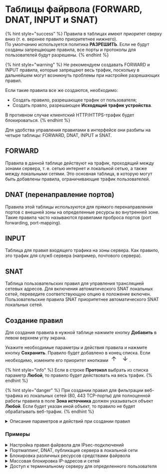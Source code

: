 # Таблицы файрвола (FORWARD, DNAT, INPUT и SNAT)

{% hint style="success" %}
Правила в таблицах имеют приоритет сверху вниз (т. е. верхнее правило приоритетнее нижнего). \
По умолчанию используется политика **РАЗРЕШИТЬ**. Если не будут созданы запрещающие правила, все порты и протоколы для пользователей будут разрешены.
{% endhint %}

{% hint style="warning" %}
Не рекомендуем создавать FORWARD и INPUT правила, которые запрещают весь трафик, поскольку в дальнейшем могут возникнуть проблемы при настройке разрешающих правил.

Если такие правила все же создаются, необходимо: 

* Создать правило, разрешающее трафик от пользователя;
* Создать правло, разрешающее **Исходящий трафик устройства**. 

В противном случае клиентский HTTP/HTTPS-трафик будет блокироваться.
{% endhint %}

Для удобства управления правилами в интерфейсе они разбиты на четыре таблицы: FORWARD, DNAT, INPUT и SNAT.

## FORWARD

Правила в данной таблице действуют на трафик, проходящий между зонами сервера, т. е. сетью интернет и локальной сетью, а также между локальными сетями. Это основная таблица, в которую могут быть добавлены правила, ограничивающие трафик пользователей.

## DNAT (перенаправление портов)

Правила этой таблицы используются для прямого перенаправления портов с внешней зоны на определенные ресурсы во внутренней зоне. Такие правила часто называются правилами проброса портов (port forwarding, port-mapping).

## INPUT

Таблица для правил входящего трафика на зоны сервера. Как правило, это трафик для служб сервера (например, почтового сервера).

## SNAT

Таблица пользовательских правил для управления трансляцией сетевых адресов. Для включения автоматического SNAT локальных сетей, переведите соответствующую опцию в положение включен. \
Пользовательские правила SNAT приоритетнее автоматического SNAT локальных сетей.

## Создание правил

Для создания правила в нужной таблице нажмите кнопку **Добавить** в левом верхнем углу экрана.

Укажите необходимые параметры и действия правила и нажмите кнопку **Сохранить**. Правило будет добавлено в конец списка. Если необходимо, измените его приоритет кнопками ![up-down.png](/.gitbook/assets/up-down.png).

{% hint style="info" %}
Если в строке **Протокол** выбрать из списка параметр **Любой**, то правило будет действовать на весь трафик.
{% endhint %}

{% hint style="danger" %}
При создании правил для фильтрации веб-трафика из локальных сетей (80, 443 TCP-порты) для полноценной работы правила в поле **Зона источника** должен указываться объект **Любой**. Если будет указан иной объект, то правило не будет обрабатывать веб-трафик.
{% endhint %}

<details>

<summary>Описание параметров и действий при создании правил</summary>

* **Протокол** - протокол передачи данных (UDP/TCP/ICMP/GRE/ESP/AH, либо **Любой**).

**Источник**

* **Инвертировать источник** - позволяет использовать в правиле все объекты, кроме выбранных в строке **Источник**;
* **Источник** - IP-адрес источника трафика (src), проходящего через шлюз. В этом поле могут быть указаны IP-адреса, диапазоны IP-адресов, сети, домены (раздел [Объекты](aliases.md)), страны или пользователи и группы (при смене их IP-адресов файрвол автоматически это учтет);
* **Зона источника** - интерфейс или группа интерфейсов, из которой приходит трафик. Можно выбрать отдельные **Сетевые интерфейсы**, [созданные пользователем зоны](/settings/access-rules/aliases.md) или **Специальные** типы:
    * **Внешние интерфейсы** - все интерфейсы, используемые для подключения к интернету;  
    * **Внешние Ethernet-интерфейсы** - все Ethernet-интерфейсы, используемые для подключения к интернету;
    * **Внешние VPN-интерфейсы** - все внешние VPN-интерфейсы (PPPoE, PPTP, L2TP), используемые для подключения к интернету;
    * **IPsec-интерфейсы** - все IPsec-интерфейсы, используемые для site-to-site-подключений к удаленным офисам;
    * **Локальные интерфейсы** - все интерфейсы, используемые для подключения к клиентам в локальной сети;
    * **Исходящий трафик устройства** - используется для фильтрации исходящего трафика самого устройства Ideco NGFW; 
    * **Клиентский VPN-трафик** - используется для фильтрации трафика, идущего от клиентов, подключившихся к NGFW по VPN;
    * **Любой** - не фильтровать трафик по какому-либо типу интерфейса или зоны.

**Назначение**

* **Инвертировать назначение** - позволяет использовать в правиле все объекты, кроме выбранных в строке **Назначение**;
* **Назначение** - в этом поле могут быть указаны IP-адреса, диапазоны IP-адресов, сети, домены (раздел [Объекты](aliases.md)), страны или пользователи и группы (при смене их IP-адресов, файрвол автоматически это учтет);
* **Зона назначения** - интерфейс или группа интерфейсов, в которую входит трафик. Можно выбрать отдельные **Сетевые интерфейсы**, созданные пользователем зоны или **Специальные** типы;
* **Порт назначения** - указывается при создании правила с протоколами TCP/UDP. Это может быть отдельный порт, список портов или диапазон портов, определенных в [Объектах](aliases.md);
* **Сменить IP-адрес назначения** - при указании диапазона адресов пакет будет перенаправлен на любой из них.

**Действия**

* **Запретить** - запрещает трафик;
* **Разрешить** - разрешает трафик;
* **DNAT** - транслирует адреса назначения, тем самым позволяет перенаправить входящий трафик. Ниже в поле **Изменить IP-адрес назначения** можно указать один IP-адрес или диапазон (при указании диапазона IP-адресов пакет будет перенаправлен на любой из них). Аналогично, если при создании правила были указаны протоколы TCP или UDP, то появится поле **Сменить порт назначения**. С помощью этой возможности можно прозрачно переадресовать входящий трафик на другой адрес или порт;
* **Не производить DNAT** - отменяет действие DNAT для трафика, удовлетворяющего критериям правила;
* **SNAT** - транслирует адреса источника;
* **Не производить SNAT** - отменяет действие SNAT для трафика, удовлетворяющего критериям правила.

**Дополнительно**

* **Время действия** - время действия правила. Указываются временные промежутки (например, **рабочее время**), которые определяются в [Объектах](aliases.md);
* **Комментарий** - произвольный текст, поясняющий цель действия правила. Значение не должно быть длиннее 255 символов.

</details>

### Примеры 

<details>

<summary>Настройка правил файрвола для IPsec-подключений</summary>

Чтобы настроить правило файровола для IPsec-подключений, выберите в поле **Зона источника** или **Зона назначения** настроенное IPsec-подключение.

</details>

<details>

<summary>Портмаппинг, DNAT, публикация сервера в локальной сети</summary>

Примеры данных настроек подробно описаны в статьях раздела [Публикация ресурсов](/settings/publishing-resources/README.md).

</details>

<details>

<summary>Блокировка различных ресурсов средствами файрвола</summary>

Вопросы блокировки различных ресурсов: программ удаленного управления (AmmyAdmin и TeamViewer), мессенджеров и другого ПО описаны в разделе [Блокировка популярных ресурсов](/recipes/popular-recipes/blocking-popular-resources.md).

</details>

<details>

<summary>Массовая блокировка IP-адресов и сетей</summary>

1\. Нужно сформировать список для блокировки в текстовом файле:

* Наименование файла обязательно должно быть manual\_blocklist.txt;
* В одной строке следует указывать только один IP-адрес или одну сеть;
* Формат написания IP-адреса: 1.2.3.4;
* Формат написания сети: 1.2.3.0/24.

![](/.gitbook/assets/firewall-tables.png)

2\. Переместить файл `manual\_blocklist.txt в каталог /var/opt/ideco/firewall-backend/`

3\. В терминале Ideco NGFW выполнить команду `ideco-apply-manual-blocklist`

После перезагрузки Ideco NGFW IP-адреса и сети из файла будут автоматически блокироваться (дополнительно выполнять команду `ideco-apply-manual-blocklist` не нужно). При обновлении Ideco NGFW список блокировок сохранится.

Если требуется добавление адресов в список заблокированных, следует добавить адреса в файл `/var/opt/ideco/firewall-backend/manual\_blocklist.txt` и повторно выполнить команду `ideco-apply-manual-blocklist`.

Для удаления адресов из списка заблокированных следует удалить необходимые адреса из файла `/var/opt/ideco/firewall-backend/manual\_blocklist.txt` и выполнить команду `ideco-apply-manual-blocklist`

</details>

<details>

<summary>Доступ к терминальному серверу для определенного пользователя</summary>

1\. Во вкладке **Forward** нажмите **Добавить**;

2\. Заполните следующие поля:

* **Протокол** - выберите TCP;
* **Источник** - выберите пользователя или группу пользователей;
* **Назначения** - укажите адрес терминального сервера;
* **Порты назначения** - укажите порт 3389 ;
* **Действие** - Разрешить.

![](/.gitbook/assets/firewall.png)

3\. Нажмите **Сохранить**.

</details>